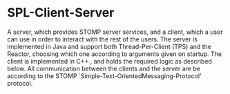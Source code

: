 # SPL-Client-Server
A server, which provides STOMP server services, and a client, which a user can use
in order to interact with the rest of the users. The server is implemented in Java and support both
Thread-Per-Client (TPS) and the Reactor, choosing which one according to arguments given on startup. The
client is implemented in C++ , and holds the required logic as described below.
All communication between the clients and the server are be according to the STOMP `Simple-Text-OrientedMessaging-Protocol' protocol.
